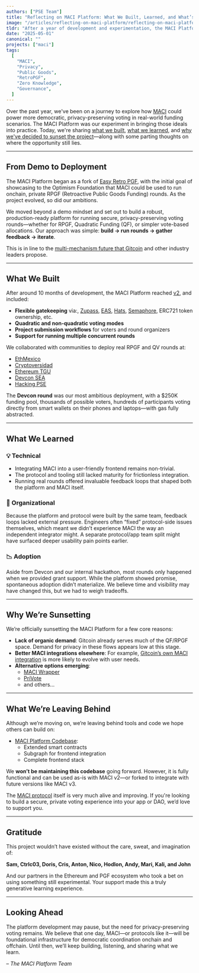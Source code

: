 ```yaml
---
authors: ["PSE Team"]
title: "Reflecting on MACI Platform: What We Built, Learned, and What’s Next"
image: "/articles/reflecting-on-maci-platform/reflecting-on-maci-platform.png"
tldr: "After a year of development and experimentation, the MACI Platform project is being sunset. In this retrospective, we share what we built, what we learned, and how the work can continue."
date: "2025-05-01"
canonical: ""
projects: ["maci"]
tags:
  [
    "MACI",
    "Privacy",
    "Public Goods",
    "RetroPGF",
    "Zero Knowledge",
    "Governance",
  ]
---
```


Over the past year, we've been on a journey to explore how [MACI](https://github.com/privacy-scaling-explorations/maci) could power more democratic, privacy-preserving voting in real-world funding scenarios. The MACI Platform was our experiment in bringing those ideals into practice. Today, we're sharing [what we built](#what-we-built), [what we learned](#what-we-learned), and [why we've decided to sunset the project](#why-were-sunsetting)—along with some parting thoughts on where the opportunity still lies.

---

## From Demo to Deployment

The MACI Platform began as a fork of [Easy Retro PGF](https://github.com/gitcoinco/easy-retro-pgf), with the initial goal of showcasing to the Optimism Foundation that MACI could be used to run onchain, private RPGF (Retroactive Public Goods Funding) rounds. As the project evolved, so did our ambitions.

We moved beyond a demo mindset and set out to build a robust, production-ready platform for running secure, privacy-preserving voting rounds—whether for RPGF, Quadratic Funding (QF), or simpler vote-based allocations. Our approach was simple: **build → run rounds → gather feedback → iterate**.

This is in line to the [multi-mechanism future that Gitcoin](https://x.com/gitcoin/status/1881739519101145294) and other industry leaders propose.

---

## What We Built

After around 10 months of development, the MACI Platform reached [v2](https://github.com/privacy-scaling-explorations/maci-platform/releases/tag/v2), and included:

- **Flexible gatekeeping** via:, [Zupass](https://zupass.org/), [EAS](https://eas.eth/), [Hats](https://hatsprotocol.xyz/), [Semaphore](https://semaphore.pse.dev/), ERC721 token ownership, etc.
- **Quadratic and non-quadratic voting modes**
- **Project submission workflows** for voters and round organizers
- **Support for running multiple concurrent rounds**

We collaborated with communities to deploy real RPGF and QV rounds at:

- [EthMexico](https://pse-team.notion.site/case-study-eth-mexico-24?pvs=73)
- [Cryptoversidad](https://pse-team.notion.site/case-study-cryptoversidad-24?pvs=74)
- [Ethereum TGU](https://pse-team.notion.site/case-study-ethereum-tgu-24-trust-round?pvs=74)
- [Devcon SEA](https://pse-team.notion.site/case-study-devcon-sea-24?pvs=74)
- [Hacking PSE](https://pse-team.notion.site/case-study-hacking-pse-24?pvs=74)

The **Devcon round** was our most ambitious deployment, with a $250K funding pool, thousands of possible voters, hundreds of participants voting directly from smart wallets on their phones and laptops—with gas fully abstracted.

---

## What We Learned

### 💡 Technical

- Integrating MACI into a user-friendly frontend remains non-trivial.
- The protocol and tooling still lacked maturity for frictionless integration.
- Running real rounds offered invaluable feedback loops that shaped both the platform and MACI itself.

### 🧭 Organizational

Because the platform and protocol were built by the same team, feedback loops lacked external pressure. Engineers often “fixed” protocol-side issues themselves, which meant we didn’t experience MACI the way an independent integrator might. A separate protocol/app team split might have surfaced deeper usability pain points earlier.

### 📉 Adoption

Aside from Devcon and our internal hackathon, most rounds only happened when we provided grant support. While the platform showed promise, spontaneous adoption didn’t materialize. We believe time and visibility may have changed this, but we had to weigh tradeoffs.

---

## Why We’re Sunsetting

We’re officially sunsetting the MACI Platform for a few core reasons:

- **Lack of organic demand**: Gitcoin already serves much of the QF/RPGF space. Demand for privacy in these flows appears low at this stage.
- **Better MACI integrations elsewhere**: For example, [Gitcoin’s own MACI integration](https://github.com/gitcoinco/MACI_QF) is more likely to evolve with user needs.
- **Alternative options emerging**:
  - [MACI Wrapper](https://github.com/yashgo0018/maci-wrapper)
  - [PriVote](https://github.com/PriVote-Project)
  - and others...

---

## What We’re Leaving Behind

Although we’re moving on, we’re leaving behind tools and code we hope others can build on:

- [MACI Platform Codebase](https://github.com/privacy-scaling-explorations/maci-platform):
  - Extended smart contracts
  - Subgraph for frontend integration
  - Complete frontend stack

We **won’t be maintaining this codebase** going forward. However, it is fully functional and can be used as-is with MACI v2—or forked to integrate with future versions like MACI v3.

The [MACI protocol](https://github.com/privacy-scaling-explorations/maci) itself is very much alive and improving. If you're looking to build a secure, private voting experience into your app or DAO, we’d love to support you.

---

## Gratitude

This project wouldn’t have existed without the care, sweat, and imagination of:

**Sam, Ctrlc03, Doris, Cris, Anton, Nico, Hodlon, Andy, Mari, Kali, and John**

And our partners in the Ethereum and PGF ecosystem who took a bet on using something still experimental. Your support made this a truly generative learning experience.

---

## Looking Ahead

The platform development may pause, but the need for privacy-preserving voting remains. We believe that one day, MACI—or protocols like it—will be foundational infrastructure for democratic coordination onchain and offchain. Until then, we’ll keep building, listening, and sharing what we learn.

_– The MACI Platform Team_
